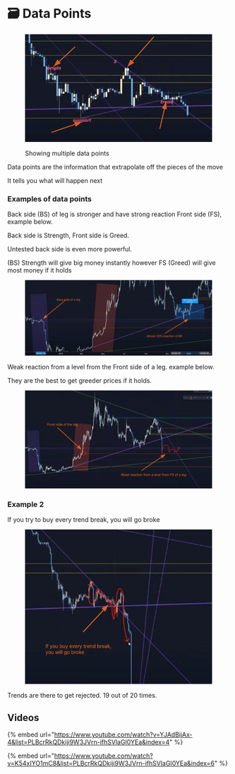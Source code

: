 # 🗃 Data Points

<figure><img src="../../.gitbook/assets/image (2) (2) (1).png" alt=""><figcaption><p>Showing multiple data points</p></figcaption></figure>

Data points are the information that extrapolate off the pieces of the move

It tells you what will happen next



### Examples of data points

Back side (BS) of leg is stronger and have strong reaction Front side (FS), example below.

Back side is Strength, Front side is Greed.

Untested back side is even more powerful.

(BS) Strength will give big money instantly however FS (Greed) will give most money if it holds

<figure><img src="../../.gitbook/assets/image (5) (1).png" alt=""><figcaption></figcaption></figure>

Weak reaction from a level from the Front side of a leg. example below.&#x20;

They are the best to get greeder prices if it holds.

<figure><img src="../../.gitbook/assets/image (7) (1).png" alt=""><figcaption></figcaption></figure>

### Example 2

If you try to buy every trend break, you will go broke

<figure><img src="../../.gitbook/assets/image (3).png" alt=""><figcaption></figcaption></figure>

Trends are there to get rejected. 19 out of 20 times.

## Videos

{% embed url="https://www.youtube.com/watch?v=YJAdBijAx-4&list=PLBcrRkQDkiji9W3JVrn-ifhSVlaGI0YEa&index=4" %}



{% embed url="https://www.youtube.com/watch?v=K54xIYO1mC8&list=PLBcrRkQDkiji9W3JVrn-ifhSVlaGI0YEa&index=6" %}





